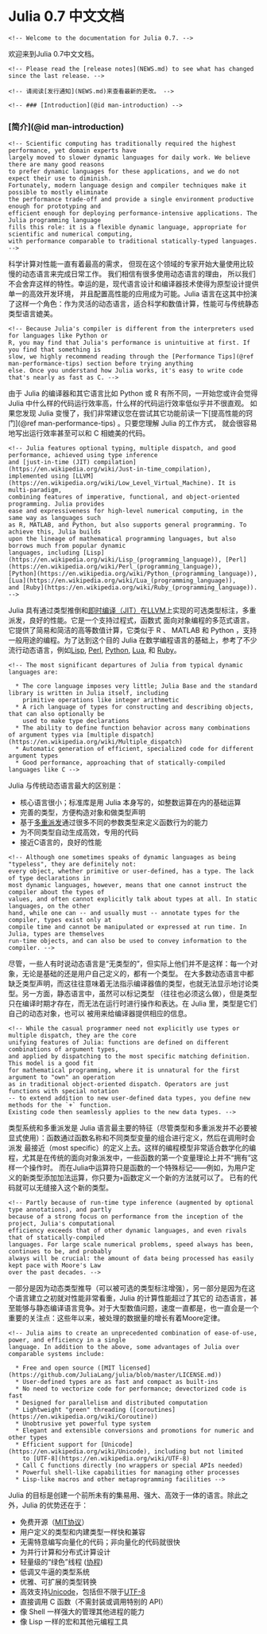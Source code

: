 # Julia 0.7 中文文档

```@raw html
<!-- Welcome to the documentation for Julia 0.7. -->
```

欢迎来到Julia 0.7中文文档。

```@raw html
<!-- Please read the [release notes](NEWS.md) to see what has changed since the last release. -->

<!-- 请阅读[发行通知](NEWS.md)来查看最新的更改。 -->
```

```@raw html
<!-- ### [Introduction](@id man-introduction) -->
```

### [简介](@id man-introduction)

```@raw html
<!-- Scientific computing has traditionally required the highest performance, yet domain experts have
largely moved to slower dynamic languages for daily work. We believe there are many good reasons
to prefer dynamic languages for these applications, and we do not expect their use to diminish.
Fortunately, modern language design and compiler techniques make it possible to mostly eliminate
the performance trade-off and provide a single environment productive enough for prototyping and
efficient enough for deploying performance-intensive applications. The Julia programming language
fills this role: it is a flexible dynamic language, appropriate for scientific and numerical computing,
with performance comparable to traditional statically-typed languages. -->
```

科学计算对性能一直有着最高的需求， 但现在这个领域的专家开始大量使用比较慢的动态语言来完成日常工作。
我们相信有很多使用动态语言的理由， 所以我们不会舍弃这样的特性。幸运的是，现代语言设计和编译器技术使得为原型设计提供单一的高效开发环境，
并且配置高性能的应用成为可能。Julia 语言在这其中扮演了这样一个角色：作为灵活的动态语言，适合科学和数值计算，性能可与传统静态类型语言媲美。

```@raw html
<!-- Because Julia's compiler is different from the interpreters used for languages like Python or
R, you may find that Julia's performance is unintuitive at first. If you find that something is
slow, we highly recommend reading through the [Performance Tips](@ref man-performance-tips) section before trying anything
else. Once you understand how Julia works, it's easy to write code that's nearly as fast as C. -->
```

由于 Julia 的编译器和其它语言比如 Python 或 R 有所不同，一开始您或许会觉得 Julia 中什么样的代码运行效率高，什么样的代码运行效率低似乎并不很直观。
如果您发现 Julia 变慢了，我们非常建议您在尝试其它功能前读一下[提高性能的窍门](@ref man-performance-tips) 。只要您理解 Julia 的工作方式，
就会很容易地写出运行效率甚至可以和 C 相媲美的代码。

```@raw html
<!-- Julia features optional typing, multiple dispatch, and good performance, achieved using type inference
and [just-in-time (JIT) compilation](https://en.wikipedia.org/wiki/Just-in-time_compilation),
implemented using [LLVM](https://en.wikipedia.org/wiki/Low_Level_Virtual_Machine). It is multi-paradigm,
combining features of imperative, functional, and object-oriented programming. Julia provides
ease and expressiveness for high-level numerical computing, in the same way as languages such
as R, MATLAB, and Python, but also supports general programming. To achieve this, Julia builds
upon the lineage of mathematical programming languages, but also borrows much from popular dynamic
languages, including [Lisp](https://en.wikipedia.org/wiki/Lisp_(programming_language)), [Perl](https://en.wikipedia.org/wiki/Perl_(programming_language)),
[Python](https://en.wikipedia.org/wiki/Python_(programming_language)), [Lua](https://en.wikipedia.org/wiki/Lua_(programming_language)),
and [Ruby](https://en.wikipedia.org/wiki/Ruby_(programming_language)). -->
```

Julia 具有通过类型推倒和[即时编译（JIT）](https://en.wikipedia.org/wiki/Just-in-time_compilation)在[LLVM](https://en.wikipedia.org/wiki/Low_Level_Virtual_Machine)上实现的可选类型标注，多重派发，良好的性能。它是一个支持过程式，函数式
面向对象编程的多范式语言。它提供了简易和简洁的高等数值计算，它类似于 R 、 MATLAB 和 Python ，支持一般用途的编程。为了达到这个目的
Julia 在数学编程语言的基础上，参考了不少流行动态语言，例如[Lisp](https://en.wikipedia.org/wiki/Lisp_(programming_language)), [Perl](https://en.wikipedia.org/wiki/Perl_(programming_language)),
[Python](https://en.wikipedia.org/wiki/Python_(programming_language)), [Lua](https://en.wikipedia.org/wiki/Lua_(programming_language)),
和 [Ruby](https://en.wikipedia.org/wiki/Ruby_(programming_language))。

```@raw html
<!-- The most significant departures of Julia from typical dynamic languages are:

  * The core language imposes very little; Julia Base and the standard library is written in Julia itself, including
    primitive operations like integer arithmetic
  * A rich language of types for constructing and describing objects, that can also optionally be
    used to make type declarations
  * The ability to define function behavior across many combinations of argument types via [multiple dispatch](https://en.wikipedia.org/wiki/Multiple_dispatch)
  * Automatic generation of efficient, specialized code for different argument types
  * Good performance, approaching that of statically-compiled languages like C -->
```

Julia 与传统动态语言最大的区别是：

  * 核心语言很小；标准库是用 Julia 本身写的，如整数运算在内的基础运算
  * 完善的类型，方便构造对象和做类型声明
  * 基于[多重派发](https://en.wikipedia.org/wiki/Multiple_dispatch)通过很多不同的参数类型来定义函数行为的能力
  * 为不同类型自动生成高效，专用的代码
  * 接近C语言的，良好的性能

```@raw html
<!-- Although one sometimes speaks of dynamic languages as being "typeless", they are definitely not:
every object, whether primitive or user-defined, has a type. The lack of type declarations in
most dynamic languages, however, means that one cannot instruct the compiler about the types of
values, and often cannot explicitly talk about types at all. In static languages, on the other
hand, while one can -- and usually must -- annotate types for the compiler, types exist only at
compile time and cannot be manipulated or expressed at run time. In Julia, types are themselves
run-time objects, and can also be used to convey information to the compiler. -->
```

尽管，一些人有时说动态语言是“无类型的”，但实际上他们并不是这样：每一个对象，无论是基础的还是用户自己定义的，都有一个类型。
在大多数动态语言中都缺乏类型声明，而这往往意味着无法指示编译器值的类型，也就无法显示地讨论类型。另一方面，静态语言中，虽然可以标记类型
（往往也必须这么做），但是类型只在编译时期才存在，而无法在运行时进行操作和表达。在 Julia 里，类型是它们自己的动态对象，也可以
被用来给编译器提供相应的信息。

```@raw html
<!-- While the casual programmer need not explicitly use types or multiple dispatch, they are the core
unifying features of Julia: functions are defined on different combinations of argument types,
and applied by dispatching to the most specific matching definition. This model is a good fit
for mathematical programming, where it is unnatural for the first argument to "own" an operation
as in traditional object-oriented dispatch. Operators are just functions with special notation
-- to extend addition to new user-defined data types, you define new methods for the `+` function.
Existing code then seamlessly applies to the new data types. -->
```

类型系统和多重派发是 Julia 语言最主要的特征（尽管类型和多重派发并不必要被显式使用）：函数通过函数名称和不同类型变量的组合进行定义，然后在调用时会派发
最接近（most specific）的定义上去。这样的编程模型非常适合数学化的编程，尤其是在传统的面向对象派发中，一些函数的第一个变量理论上并不“拥有”这样一个操作时。
而在Julia中运算符只是函数的一个特殊标记——例如，为用户定义的新类型添加加法运算，你只要为`+`函数定义一个新的方法就可以了。
已有的代码就可以无缝接入这个新的类型。

```@raw html
<!-- Partly because of run-time type inference (augmented by optional type annotations), and partly
because of a strong focus on performance from the inception of the project, Julia's computational
efficiency exceeds that of other dynamic languages, and even rivals that of statically-compiled
languages. For large scale numerical problems, speed always has been, continues to be, and probably
always will be crucial: the amount of data being processed has easily kept pace with Moore's Law
over the past decades. -->
```

一部分是因为动态类型推导（可以被可选的类型标注增强），另一部分是因为在这个语言建立之初就对性能非常看重，Julia 的计算性能超过了其它的
动态语言，甚至能够与静态编译语言竞争。对于大型数值问题，速度一直都是，也一直会是一个重要的关注点：这些年以来，被处理的数据量的增长有着Moore定律。

```@raw html
<!-- Julia aims to create an unprecedented combination of ease-of-use, power, and efficiency in a single
language. In addition to the above, some advantages of Julia over comparable systems include:

  * Free and open source ([MIT licensed](https://github.com/JuliaLang/julia/blob/master/LICENSE.md))
  * User-defined types are as fast and compact as built-ins
  * No need to vectorize code for performance; devectorized code is fast
  * Designed for parallelism and distributed computation
  * Lightweight "green" threading ([coroutines](https://en.wikipedia.org/wiki/Coroutine))
  * Unobtrusive yet powerful type system
  * Elegant and extensible conversions and promotions for numeric and other types
  * Efficient support for [Unicode](https://en.wikipedia.org/wiki/Unicode), including but not limited
    to [UTF-8](https://en.wikipedia.org/wiki/UTF-8)
  * Call C functions directly (no wrappers or special APIs needed)
  * Powerful shell-like capabilities for managing other processes
  * Lisp-like macros and other metaprogramming facilities -->
```

Julia 的目标是创建一个前所未有的集易用、强大、高效于一体的语言。除此之外，Julia 的优势还在于：

  * 免费开源（[MIT协议](https://github.com/JuliaLang/julia/blob/master/LICENSE.md)）
  * 用户定义的类型和内建类型一样快和兼容
  * 无需特意编写向量化的代码；非向量化的代码就很快
  * 为并行计算和分布式计算设计
  * 轻量级的“绿色”线程 ([协程](https://en.wikipedia.org/wiki/Coroutine))
  * 低调又牛逼的类型系统
  * 优雅、可扩展的类型转换
  * 高效支持[Unicode](https://en.wikipedia.org/wiki/Unicode)，包括但不限于[UTF-8](https://en.wikipedia.org/wiki/UTF-8)
  * 直接调用 C 函数（不需封装或调用特别的 API）
  * 像 Shell 一样强大的管理其他进程的能力
  * 像 Lisp 一样的宏和其他元编程工具

